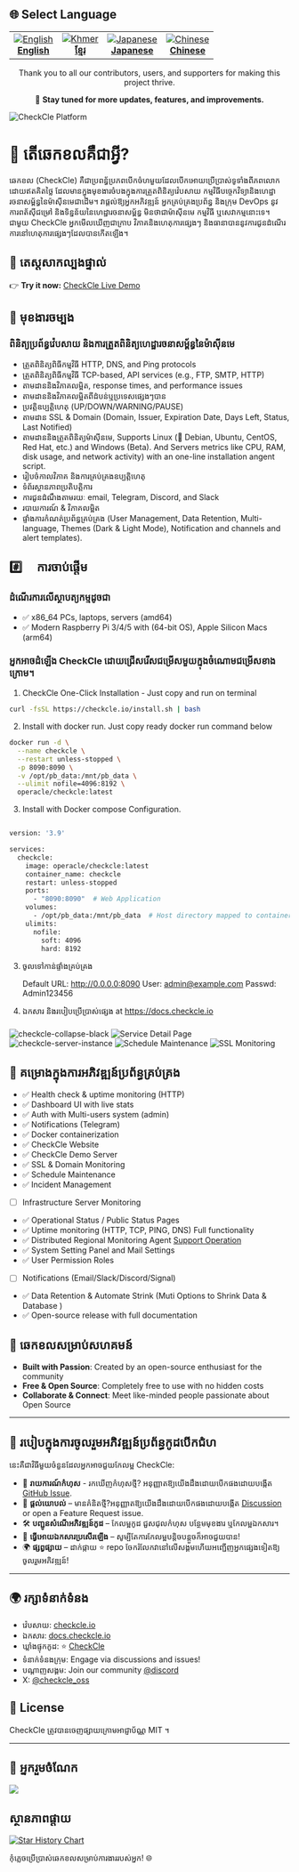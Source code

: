 ## 🌐 Select Language

<table align="center">
  <tr>
    <td align="center">
      <a href="../README.md">
        <img src="https://flagcdn.com/24x18/gb.png" alt="English" />  
        <br/><strong>English</strong>
      </a>
    </td>
    <td align="center">
      <a href="README_km.md">
        <img src="https://flagcdn.com/24x18/kh.png" alt="Khmer" />  
        <br/><strong>ខ្មែរ</strong>
      </a>
    </td>
    <td align="center">
      <a href="README_ja.md">
        <img src="https://flagcdn.com/24x18/jp.png" alt="Japanese" />  
        <br/><strong>Japanese</strong>
      </a>
    </td>
    <td align="center">
      <a href="README_zhcn.md">
        <img src="https://flagcdn.com/24x18/cn.png" alt="Chinese" />  
        <br/><strong>Chinese</strong>
      </a>
    </td>
  </tr>
</table>

<p align="center">
  Thank you to all our contributors, users, and supporters for making this project thrive.
</p>

<p align="center">
  🚀 <strong>Stay tuned for more updates, features, and improvements.</strong>
</p>

![CheckCle Platform](https://pub-4a4062303020445f8f289a2fee84f9e8.r2.dev/images/server-detail-page.png)

# 🚀 តើឆេកខលគឺជាអ្វី?

ឆេកខល (CheckCle) គឺជាប្រពន័្ធប្រភពបើកចំហមួយដែលបើកអោយប្រើប្រាស់ទូទាំងពីភពលោកដោយឥតគិតថ្លៃ ដែលមានក្នុងមុខងារចំបងក្នុងការត្រួតពិនិត្យវ៉េបសាយ កម្មវិធីបច្ចេកវិទ្យា​និងហេដ្ឋារចនាសម្ព័ន្ធនៃម៉ាសុីនមេជាដើម។ វាផ្តល់ឱ្យអ្នកអភិវឌ្ឍន៍ អ្នកគ្រប់គ្រងប្រព័ន្ធ និងក្រុម DevOps នូវការពត័ស៊ីជម្រៅ និងទិន្នន័យនៃហេដ្ឋារចនាសម្ព័ន្ធ មិនថាជាម៉ាស៊ីនមេ កម្មវិធី ឬសេវាកម្មនោះទេ។ ជាមួយ CheckCle អ្នកមើលឃើញជាក្រាប វិភាគ​ និងហេតុការផ្សេងៗ​ និងធានាបាននូវការជូនដំណើរការនៅហេតុការផ្សេងៗដែលបានកើតឡើង។

## 🎯 តេស្តសាកល្បងផ្ទាល់
👉 **Try it now:** [CheckCle Live Demo](https://demo.checkcle.io)

## 🌟 មុខងារចម្បង

### ពិនិត្យប្រព័ន្ធវ៉េបសាយ និងការត្រួតពិនិត្យហេដ្ឋារចនាសម្ព័ន្ធនៃម៉ាស៊ីនមេ
- ត្រួតពិនិត្យពិធីកម្មវិធី HTTP, DNS, and Ping protocols
- ត្រួតពិនិត្យពិធីកម្មវិធី TCP-based, API services (e.g., FTP, SMTP, HTTP)
- តាមដាននិងវិភាគលម្អិត, response times, and performance issues
- តាមដាននិងវិភាគលម្អិតពីដំបន់ឬប្រទេសផ្សេងៗបាន
- ប្រវត្តិឧប្បត្តិហេតុ (UP/DOWN/WARNING/PAUSE)
- តាមដាន​ SSL & Domain (Domain, Issuer, Expiration Date, Days Left, Status, Last Notified)
- តាមដាននិងត្រួតពិនិត្យម៉ាស៊ីនមេ, Supports Linux (🐧 Debian, Ubuntu, CentOS, Red Hat, etc.) and Windows (Beta). And Servers metrics like CPU, RAM, disk usage, and network activity) with an one-line installation angent script.
- រៀបចំកាលវិភាគ និងការគ្រប់គ្រងឧប្បត្តិហេតុ
- ទំព័រស្ថានភាពប្រតិបត្តិការ
- ការជូនដំណឹងតាមរយៈ email, Telegram, Discord, and Slack
- របាយការណ៍ & វិភាគលម្អិត
- ផ្ទាំងការកំណត់ប្រព័ន្ធគ្រប់គ្រង (User Management, Data Retention, Multi-language, Themes (Dark & Light Mode), Notification and channels and alert templates).

## #️⃣ ការចាប់ផ្តើម

### ដំណើរការលើស្ថាបត្យកម្មដូចជា
* ✅ x86_64 PCs, laptops, servers (amd64)
* ✅ Modern Raspberry Pi 3/4/5 with (64-bit OS), Apple Silicon Macs (arm64)

### អ្នកអាចដំឡើង CheckCle ដោយជ្រើសរើសជម្រើសមួយក្នុងចំណោមជម្រើសខាងក្រោម។


1. CheckCle One-Click Installation - Just copy and run on terminal
```bash 
curl -fsSL https://checkcle.io/install.sh | bash

```
2. Install with docker run. Just copy ready docker run command below
```bash 
docker run -d \
  --name checkcle \
  --restart unless-stopped \
  -p 8090:8090 \
  -v /opt/pb_data:/mnt/pb_data \
  --ulimit nofile=4096:8192 \
  operacle/checkcle:latest

```
3. Install with Docker compose Configuration.
```bash 

version: '3.9'

services:
  checkcle:
    image: operacle/checkcle:latest
    container_name: checkcle
    restart: unless-stopped
    ports:
      - "8090:8090"  # Web Application
    volumes:
      - /opt/pb_data:/mnt/pb_data  # Host directory mapped to container path
    ulimits:
      nofile:
        soft: 4096
        hard: 8192

```
3. ចូលទៅកាន់ផ្ទាំងគ្រប់គ្រង

    Default URL: http://0.0.0.0:8090
    User: admin@example.com
    Passwd: Admin123456
    
4. ឯកសារ​ និងរបៀបប្រើប្រាស់ផ្សេង at https://docs.checkcle.io

###
![checkcle-collapse-black](https://pub-4a4062303020445f8f289a2fee84f9e8.r2.dev/images/uptime-monitoring.png)
![Service Detail Page](https://pub-4a4062303020445f8f289a2fee84f9e8.r2.dev/images/uptime-service-detail.png)
![checkcle-server-instance](https://pub-4a4062303020445f8f289a2fee84f9e8.r2.dev/images/instance-server-monitoring.png)
![Schedule Maintenance](https://pub-4a4062303020445f8f289a2fee84f9e8.r2.dev/images/checkcle-schedule-maintenance.png)
![SSL Monitoring](https://pub-4a4062303020445f8f289a2fee84f9e8.r2.dev/images/ssl-monitoring.png)

## 📝 គម្រោងក្នុងការអភិវឌ្ឍន៍ប្រព័ន្ធគ្រប់គ្រង

- ✅ Health check & uptime monitoring (HTTP)
- ✅ Dashboard UI with live stats  
- ✅ Auth with Multi-users system (admin)
- ✅ Notifications (Telegram)
- ✅ Docker containerization 
- ✅ CheckCle Website
- ✅ CheckCle Demo Server
- ✅ SSL & Domain Monitoring
- ✅ Schedule Maintenance 
- ✅ Incident Management
- [ ] Infrastructure Server Monitoring
- ✅ Operational Status / Public Status Pages
- ✅ Uptime monitoring (HTTP, TCP, PING, DNS) Full functionality
- ✅ Distributed Regional Monitoring Agent [Support Operation](https://github.com/operacle/Distributed-Regional-Monitoring)
- ✅ System Setting Panel and Mail Settings
- ✅ User Permission Roles
- [ ] Notifications (Email/Slack/Discord/Signal)  
- ✅ Data Retention & Automate Strink (Muti Options to Shrink Data & Database )
- ✅ Open-source release with full documentation 

## 🌟 ឆេកខលសម្រាប់សហគមន៍
- **Built with Passion**: Created by an open-source enthusiast for the community
- **Free & Open Source**: Completely free to use with no hidden costs
- **Collaborate & Connect**: Meet like-minded people passionate about Open Source

---

## 🤝 របៀបក្នុងការចូលរួមអភិវឌ្ឍន៍ប្រព័ន្ធកូដបើកជំហ

នេះគឺជាវិធីមួយចំនួនដែលអ្នកអាចជួយកែលម្អ CheckCle:

- 🐞 **រាយការណ៍កំហុស** - រកឃើញកំហុសថ្មី? អនុញ្ញាតឱ្យយើងដឹងដោយបើកផងដោយបង្កើត [GitHub Issue](https://github.com/operacle/checkcle/issues).
- 🌟 **ផ្តល់យោបល់** – មានគំនិតថ្មី?​ អនុញ្ញាតឱ្យយើងដឹងដោយបើកផងដោយបង្កើត [Discussion](https://github.com/operacle/checkcle/discussions) or open a Feature Request issue.
- 🛠 **បញ្ជូនសំណើអភិវឌ្ឍន៍កូដ** – កែលម្អកូដ ជួសជុលកំហុស បន្ថែមមុខងារ ឬកែលម្អឯកសារ។
- 📝 **ធ្វើអោយឯកសារប្រសើរឡើង** – សូម្បីតែការកែលម្អបន្តិចបន្តួចក៏អាចជួយបាន!
- 🌍 **ផ្សព្វផ្សាយ** – ដាក់ផ្កាយ ⭐ repo ចែករំលែកវានៅលើសង្គមហើយអញ្ជើញអ្នកផ្សេងទៀតឱ្យចូលរួមអភិវឌ្ឍន៍!

---

## 🌍 រក្សាទំនាក់ទំនង
- វ៉េបសាយ: [checkcle.io](https://checkcle.io)
- ឯកសារ: [docs.checkcle.io](https://docs.checkcle.io)
- ឃ្លាំងផ្ទុកកូដ: ⭐ [CheckCle](https://github.com/operacle/checkcle.git)
- ទំនាក់ទំនងក្រុម: Engage via discussions and issues!
- បណ្តាញសង្គម: Join our community [@discord](https://discord.gg/xs9gbubGwX)
- X: [@checkcle_oss](https://x.com/checkcle_oss)

## 📜 License

CheckCle ត្រូវបានចេញផ្សាយក្រោមអាជ្ញាប័ណ្ណ MIT ។

---
## 👥 អ្នករួមចំណែក

[![](https://contrib.rocks/image?repo=operacle/checkcle)](https://github.com/operacle/checkcle/graphs/contributors)


## ស្ថានភាពផ្តាយ

[![Star History Chart](https://api.star-history.com/svg?repos=operacle/checkcle&type=Date)](https://www.star-history.com/#operacle/checkcle&Date)

កុំភ្លេចប្រើប្រាស់ឆេកខលសម្រាប់ការងាររបស់អ្នក! 🌐
